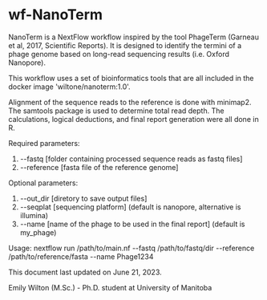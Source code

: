 # wf-NanoTerm

NanoTerm is a NextFlow workflow inspired by the tool PhageTerm (Garneau et al, 2017, Scientific Reports).  It is designed to identify the termini of a phage genome based on long-read sequencing results (i.e. Oxford Nanopore).

This workflow uses a set of bioinformatics tools that are all included in the docker image 'wiltone/nanoterm:1.0'.  

Alignment of the sequence reads to the reference is done with minimap2.  The samtools package is used to determine total read depth.  The calculations, logical deductions, and final report generation were all done in R.

Required parameters:
1. --fastq [folder containing processed sequence reads as fastq files]
2. --reference [fasta file of the reference genome]

Optional parameters:
1. --out_dir [diretory to save output files]
2. --seqplat [sequencing platform] (default is nanopore, alternative is illumina)
3. --name [name of the phage to be used in the final report] (default is my_phage)

Usage:
nextflow run /path/to/main.nf --fastq /path/to/fastq/dir --reference /path/to/reference/fasta --name Phage1234

This document last updated on June 21, 2023.

Emily Wilton (M.Sc.) - Ph.D. student at University of Manitoba